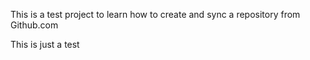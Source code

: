 This is a test project to learn how to create and sync a repository from Github.com


This is just a test 


